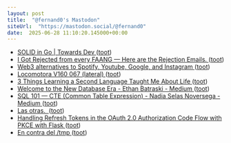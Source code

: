 ```yaml
---
layout: post
title:  "@fernand0's Mastodon"
siteUrl:  "https://mastodon.social/@fernand0"
date:  2025-06-28 11:10:20.145000+00:00
---
```

*  [SOLID in Go \| Towards Dev ](https://medium.com/@josueparra2892/golang-solid-principles-fd7bf513874) ([toot](https://mastodon.social/@fernand0/114760680743655173))
*  [I Got Rejected from every FAANG — Here are the Rejection Emails. ](https://medium.com/@sebastiancarlos/i-got-rejected-from-every-faang-here-are-the-rejection-emails-b0387b21b8e) ([toot](https://mastodon.social/@fernand0/114760609077088679))
*  [Web3 alternatives to Spotify, Youtube, Google, and Instagram ](https://flintlabs.medium.com/web3-alternatives-to-spotify-youtube-google-and-instagram-c84e1dbd6db) ([toot](https://mastodon.social/@fernand0/114760357556599959))
*  [Locomotora V160 067 (lateral) ](https://www.flickr.com/photos/fernand0/54616876726) ([toot](https://mastodon.social/@fernand0/114760255043307307))
*  [3 Things Learning a Second Language Taught Me About Life ](https://medium.com/@isabellamartin/3-things-learning-a-second-language-taught-me-about-life-96b1fd95dcb) ([toot](https://mastodon.social/@fernand0/114759966146449723))
*  [Welcome to the New Database Era - Ethan Batraski - Medium ](https://medium.com/@ethanjb/welcome-to-the-new-database-era-f4f8c8c407e) ([toot](https://mastodon.social/@fernand0/114758425683708451))
*  [SQL 101 — CTE (Common Table Expression) - Nadia Selas Noversega - Medium ](https://nadiaslnv.medium.com/sql-101-cte-common-table-expression-b6ccef99062) ([toot](https://mastodon.social/@fernand0/114756486135326517))
*  [Las otras.  ](https://avecesunafoto.wordpress.com/2025/06/27/las-otras) ([toot](https://mastodon.social/@fernand0/114756468378278085))
*  [Handling Refresh Tokens in the OAuth 2.0 Authorization Code Flow with PKCE with Flask ](https://dev.to/xdevs/handling-refresh-tokens-in-the-oauth-20-authorization-code-flow-with-pkce-with-flask-481) ([toot](https://mastodon.social/@fernand0/114756257168473077))
*  [En contra del /tmp ](http://fernand0.github.io//contra-tmp) ([toot](https://mastodon.social/@fernand0/114756084138852148))
